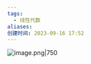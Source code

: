 ```yaml
---
tags:
  - 线性代数
aliases: 
创建时间: 2023-09-16 17:52
---
```


![image.png|750](https://zbn-picture-1319009493.cos.ap-guangzhou.myqcloud.com/public-pic/202309161753625.png)
